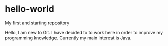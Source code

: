 # hello-world
My first and starting repository

Hello, I am new to Git. I have decided to to work here in order to improve my programming knowledge. Currently my main interest is Java.

